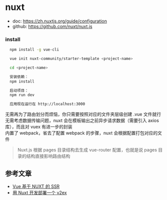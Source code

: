 # nuxt

* doc: https://zh.nuxtjs.org/guide/configuration
* github: https://github.com/nuxt/nuxt.js

### install
```sh
  npm install -g vue-cli

  vue init nuxt-community/starter-template <project-name>

  cd <project-name>

  安装依赖：
  npm install

  启动项目：
  npm run dev

  应用现在运行在 http://localhost:3000
```

无需再为了路由划分而烦恼，你只需要按照对应的文件夹层级创建 .vue 文件就行  
无需考虑数据传输问题，nuxt 会在模板输出之前异步请求数据（需要引入 axios 库），而且对 vuex 有进一步的封装  
内置了 webpack，省去了配置 webpack 的步骤，nuxt 会根据配置打包对应的文件  


> Nuxt.js 根据 pages 目录结构去生成 vue-router 配置，也就是说 pages 目录的结构直接影响路由结构



## 参考文章
  - [Vue 基于 NUXT 的 SSR](https://orangexc.xyz/2016/12/27/Vue-nuxt-based-ssr/)
  - [用 Nuxt 开发部署一个 v2ex](http://orangexc.xyz/2017/06/19/N2ex)
